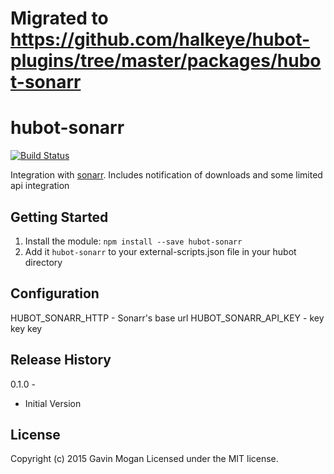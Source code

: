 # Migrated to https://github.com/halkeye/hubot-plugins/tree/master/packages/hubot-sonarr

# hubot-sonarr

[![Build Status](https://travis-ci.org/halkeye/hubot-sonarr.png)](https://travis-ci.org/halkeye/hubot-sonarr)

Integration with [sonarr](https://sonarr.tv/). Includes notification of downloads and some limited api integration

## Getting Started
1. Install the module: `npm install --save hubot-sonarr`
2. Add it `hubot-sonarr` to your external-scripts.json file in your hubot directory

## Configuration

   HUBOT_SONARR_HTTP - Sonarr's base url
   HUBOT_SONARR_API_KEY - key key key

## Release History

0.1.0 - 

 * Initial Version
 

## License
Copyright (c) 2015 Gavin Mogan
Licensed under the MIT license.
